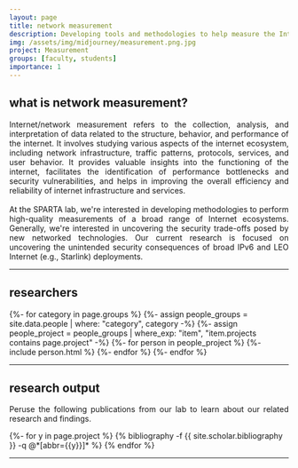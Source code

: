 ```yaml
---
layout: page
title: network measurement
description: Developing tools and methodologies to help measure the Internet accurately.
img: /assets/img/midjourney/measurement.png.jpg
project: Measurement
groups: [faculty, students]
importance: 1
---
```



<h2> what is network measurement? </h2>
  <p style="text-align: justify">
        Internet/network measurement refers to the collection, analysis, and interpretation of data related to the 
        structure, behavior, and performance of the internet. It involves studying various aspects of the internet 
        ecosystem, including network infrastructure, traffic patterns, protocols, services, and user behavior.
        It provides valuable insights into the functioning of the internet, facilitates the identification of 
        performance bottlenecks and security vulnerabilities, and helps in improving the overall efficiency 
        and reliability of internet infrastructure and services.
        <br><br>
        At the SPARTA lab, we're interested in developing methodologies to perform high-quality measurements of a
        broad range of Internet ecosystems. Generally, we're interested in uncovering the security trade-offs posed
        by new networked technologies. Our current research is focused on uncovering the unintended security consequences
        of broad IPv6 and LEO Internet (e.g., Starlink) deployments.
  </p>
<hr>

<h2> researchers </h2>
<div class="projects">
    <div class="grid">
        {%- for category in page.groups %}
            {%- assign people_groups = site.data.people | where: "category", category -%}
            {%- assign people_project = people_groups | where_exp: "item", "item.projects contains page.project" -%}
            {%- for person in people_project %}
                {%- include person.html %}
            {%- endfor %}
        {%- endfor %}
    </div>
</div>
<hr>

<h2> research output </h2>
  <p style="text-align: justify">
    Peruse the following publications from our lab to learn about our related research and findings.
  </p>
<div class="publications">
{%- for y in page.project %}
{% bibliography -f {{ site.scholar.bibliography }} -q @*[abbr={{y}}]* %}
{% endfor %}
</div>
<hr>